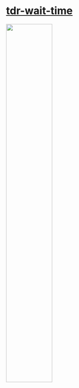 ﻿# [tdr-wait-time](https://tdr-wait-time.now.sh/)

<img src="https://user-images.githubusercontent.com/36128512/59250323-e698ca00-8c61-11e9-8a1d-f66f17d26f84.png" width=50%>
